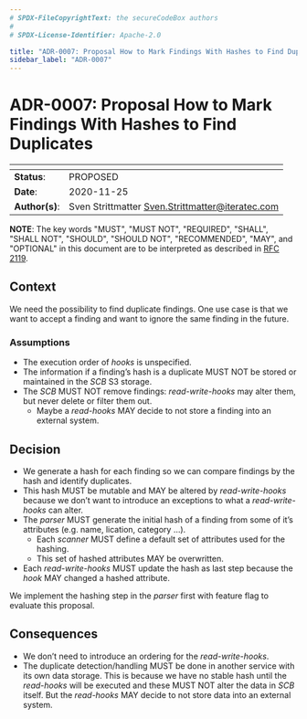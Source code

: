 ```yaml
---
# SPDX-FileCopyrightText: the secureCodeBox authors
#
# SPDX-License-Identifier: Apache-2.0

title: "ADR-0007: Proposal How to Mark Findings With Hashes to Find Duplicates"
sidebar_label: "ADR-0007"
---
```

# ADR-0007: Proposal How to Mark Findings With Hashes to Find Duplicates

| <!-- -->       | <!-- -->                                           |
|----------------|----------------------------------------------------|
| **Status**:    | PROPOSED                                           |
| **Date**:      | 2020-11-25                                         |
| **Author(s)**: | Sven Strittmatter <Sven.Strittmatter@iteratec.com> |

**NOTE**: The key words "MUST", "MUST NOT", "REQUIRED", "SHALL", "SHALL NOT", "SHOULD", "SHOULD NOT", "RECOMMENDED", "MAY", and "OPTIONAL" in this document are to be interpreted as described in [RFC 2119](https://tools.ietf.org/html/rfc2119).

## Context

We need the possibility to find duplicate findings. One use case is that we want to accept a finding and want to ignore the same finding in the future.

### Assumptions

- The execution order of *hooks* is unspecified.
- The information if a finding’s hash is a duplicate MUST NOT be stored or maintained in the *SCB* S3 storage.
- The *SCB* MUST NOT remove findings: *read-write-hooks* may alter them, but never delete or filter them out.
  - Maybe a *read-hooks* MAY decide to not store a finding into an external system.

## Decision

- We generate a hash for each finding so we can compare findings by the hash and identify duplicates.
- This hash MUST be mutable and MAY be altered by *read-write-hooks* because we don’t want to introduce an exceptions to what a *read-write-hooks* can alter.
- The *parser* MUST generate the initial hash of a finding from some of it’s attributes (e.g. name, lication, category …).
  - Each *scanner* MUST define a default set of attributes used for the hashing.
  - This set of hashed attributes MAY be overwritten.
- Each *read-write-hooks* MUST update the hash as last step because the *hook* MAY changed a hashed attribute.

We implement the hashing step in the *parser* first with feature flag to evaluate this proposal.

## Consequences

- We don’t need to introduce an ordering for the *read-write-hooks*.
- The duplicate detection/handling MUST be done in another service with its own data storage. This is because we have no stable hash until the *read-hooks* will be executed and these MUST NOT alter the data in *SCB* itself. But the *read-hooks* MAY decide to not store data into an external system.
